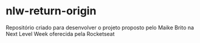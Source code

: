 # nlw-return-origin
 Repositório criado para desenvolver o projeto proposto pelo Maike Brito na Next Level Week oferecida pela Rocketseat
